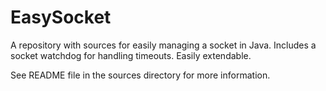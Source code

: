 # EasySocket
A repository with sources for easily managing a socket in Java. Includes a socket watchdog for handling timeouts. Easily extendable.

See README file in the sources directory for more information.
